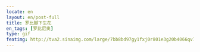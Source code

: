 ```yaml
---
locate: en
layout: en/post-full
title: 罗比脚下生花
en_tags: [罗比尼奥]
type: gif
featimg: http://tva2.sinaimg.com/large/7bb8bd97gy1fxj0r801e3g20b4066qv7.gif
---
```

